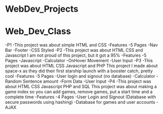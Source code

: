 # WebDev_Projects

# Web_Dev_Class
-P1
    -This project was about simple HTML and CSS
    -Features
        -5 Pages
        -Nav Bar
        -Footer
        -CSS Styled
-P2
    -This project was about HTML CSS and Javascript
    I am not proud of this project, but it got a 95%
    -Features
        -5 Pages
        -Javascript
        -Calculator
        -OnHover Movement
        -User Input
-P3
    -This project was about HTML CSS Javascript and PHP
    This project I made about space-x as they did their first
    starship launch with a booster catch, pretty cool
    -Features
        -5 Pages
        -User login and signout (no database)
        -Calculator
        -Random Sentence amount
        -Form Data
        -User Input
-P4
    -This project was about HTML CSS Javascript PHP and SQL
    This project was about making a game index so you can add
    games, remove games, put a start time and a complete time
    -Features
        -4 Pages
        -User Login and Signout (Database with secure passwords using hashing)
        -Database for games and user accounts
        -AJAX